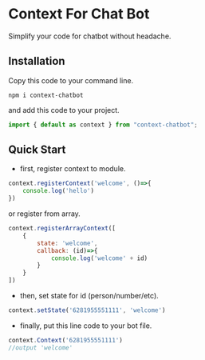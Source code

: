 # Context For Chat Bot
Simplify your code for chatbot without headache.

## Installation
Copy this code to your command line.
```console
npm i context-chatbot
```
and add this code to your project.
```javascript
import { default as context } from "context-chatbot";
```
## Quick Start
- first, register context to module.
```javascript
context.registerContext('welcome', ()=>{
    console.log('hello')
})
```
or register from array.
```javascript
context.registerArrayContext([
    {
        state: 'welcome',
        callback: (id)=>{
            console.log('welcome' + id)
        }
    }
])

```
- then, set state for id (person/number/etc).
```javascript
context.setState('6281955551111', 'welcome')
```
- finally, put this line code to your bot file.
```javascript
context.Context('6281955551111')
//output 'welcome'
```


